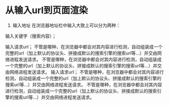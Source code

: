 # 从输入url到页面渲染
   1. 输入地址
在浏览器地址栏中输入大致上可以分为两种：


输入关键字（搜索内容）；


输入请求url；
不管是哪种，在浏览器中都会对其内容进行检测，自动组装成一个完整的url（加上默认的协议头、拼接成默认的搜索引擎的搜索url等...）并交由网络进程发送请求。
不管是哪种，在浏览器中都会对其内容进行检测，自动组装成一个完整的url（加上默认的协议头、拼接成默认的搜索引擎的搜索url等...）并交由网络进程发送请求。
输入请求url；
不管是哪种，在浏览器中都会对其内容进行检测，自动组装成一个完整的url（加上默认的协议头、拼接成默认的搜索引擎的搜索url等...）并交由网络进程发送请求。
不管是哪种，在浏览器中都会对其内容进行检测，自动组装成一个完整的url（加上默认的协议头、拼接成默认的搜索引擎的搜索url等...）并交由网络进程发送请求。
